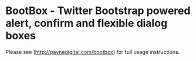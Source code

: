 # BootBox - Twitter Bootstrap powered alert, confirm and flexible dialog boxes

Please see (http://paynedigital.com/bootbox) for full usage instructions.
